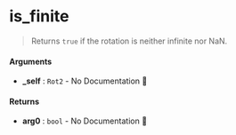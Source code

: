 # is\_finite

>  Returns `true` if the rotation is neither infinite nor NaN.

#### Arguments

- **\_self** : `Rot2` \- No Documentation 🚧

#### Returns

- **arg0** : `bool` \- No Documentation 🚧
